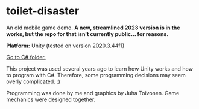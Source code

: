 # toilet-disaster
An old mobile game demo. <b>A new, streamlined 2023 version is in the works, but the repo for that isn't currently public... for reasons.</b>

<p><b>Platform:</b> Unity (tested on version 2020.3.44f1)</p>

<a href="https://github.com/Tschokkinen/toilet-disaster/tree/main/Assets/Scripts">Go to C# folder.</a>

This project was used several years ago to learn how Unity works and how to program with C#. Therefore, some programming decisions may seem overly complicated. :)
<p>
Programming was done by me and graphics by Juha Toivonen.
Game mechanics were designed together.</p>
